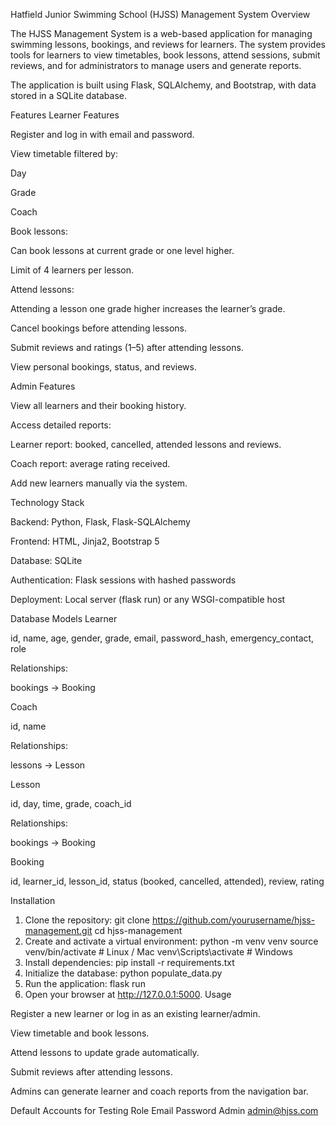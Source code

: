Hatfield Junior Swimming School (HJSS) Management System
Overview

The HJSS Management System is a web-based application for managing swimming lessons, bookings, and reviews for learners. The system provides tools for learners to view timetables, book lessons, attend sessions, submit reviews, and for administrators to manage users and generate reports.

The application is built using Flask, SQLAlchemy, and Bootstrap, with data stored in a SQLite database.

Features
Learner Features

Register and log in with email and password.

View timetable filtered by:

Day

Grade

Coach

Book lessons:

Can book lessons at current grade or one level higher.

Limit of 4 learners per lesson.

Attend lessons:

Attending a lesson one grade higher increases the learner’s grade.

Cancel bookings before attending lessons.

Submit reviews and ratings (1–5) after attending lessons.

View personal bookings, status, and reviews.

Admin Features

View all learners and their booking history.

Access detailed reports:

Learner report: booked, cancelled, attended lessons and reviews.

Coach report: average rating received.

Add new learners manually via the system.

Technology Stack

Backend: Python, Flask, Flask-SQLAlchemy

Frontend: HTML, Jinja2, Bootstrap 5

Database: SQLite

Authentication: Flask sessions with hashed passwords

Deployment: Local server (flask run) or any WSGI-compatible host

Database Models
Learner

id, name, age, gender, grade, email, password_hash, emergency_contact, role

Relationships:

bookings → Booking

Coach

id, name

Relationships:

lessons → Lesson

Lesson

id, day, time, grade, coach_id

Relationships:

bookings → Booking

Booking

id, learner_id, lesson_id, status (booked, cancelled, attended), review, rating

Installation

1. Clone the repository:
git clone https://github.com/yourusername/hjss-management.git
cd hjss-management
2. Create and activate a virtual environment:
python -m venv venv
source venv/bin/activate   # Linux / Mac
venv\Scripts\activate      # Windows
3. Install dependencies:
pip install -r requirements.txt
4. Initialize the database:
python populate_data.py
5. Run the application:
flask run
6. Open your browser at http://127.0.0.1:5000.
Usage

Register a new learner or log in as an existing learner/admin.

View timetable and book lessons.

Attend lessons to update grade automatically.

Submit reviews after attending lessons.

Admins can generate learner and coach reports from the navigation bar.

Default Accounts for Testing
Role	Email	Password
Admin	admin@hjss.com